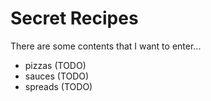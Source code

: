# Secret Recipes

There are some contents that I want to enter...

- pizzas (TODO)
- sauces (TODO)
- spreads (TODO)
